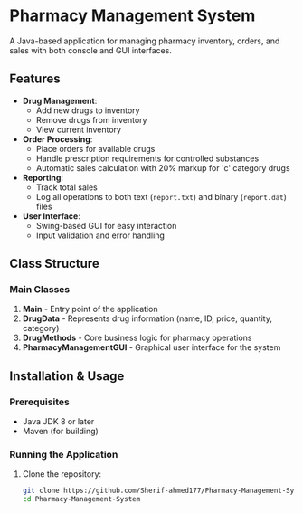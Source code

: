 # Pharmacy Management System

A Java-based application for managing pharmacy inventory, orders, and sales with both console and GUI interfaces.

## Features

- **Drug Management**:
  - Add new drugs to inventory
  - Remove drugs from inventory
  - View current inventory
- **Order Processing**:
  - Place orders for available drugs
  - Handle prescription requirements for controlled substances
  - Automatic sales calculation with 20% markup for 'c' category drugs
- **Reporting**:
  - Track total sales
  - Log all operations to both text (`report.txt`) and binary (`report.dat`) files
- **User Interface**:
  - Swing-based GUI for easy interaction
  - Input validation and error handling

## Class Structure

### Main Classes

1. **Main** - Entry point of the application
2. **DrugData** - Represents drug information (name, ID, price, quantity, category)
3. **DrugMethods** - Core business logic for pharmacy operations
4. **PharmacyManagementGUI** - Graphical user interface for the system

## Installation & Usage

### Prerequisites
- Java JDK 8 or later
- Maven (for building)

### Running the Application

1. Clone the repository:
   ```bash
   git clone https://github.com/Sherif-ahmed177/Pharmacy-Management-System.git
   cd Pharmacy-Management-System


